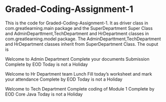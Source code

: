 # Graded-Coding-Assignment-1
This is the code for Graded-Coding-Assignment-1. 
It as driver class in com.greatlearning.main package and the SuperDepartment Super Class and AdminDeparttment,TechDepartment and HrDepartment classes in com.greatlearning.model package.
The AdminDeparttment,TechDepartment and HrDepartment classes inherit from SuperDepartment Class.
The ouput is 

 Welcome to  Admin Department 
 Complete your documents Submission
 Complete by EOD 
 Today is not a Holiday

 Welcome to  Hr Department 
 team Lunch 
 Fill today’s worksheet and mark your attendance
 Complete by EOD 
 Today is not a Holiday

 Welcome to  Tech Department 
 Complete coding of Module 1
 Complete by EOD 
 Core Java 
 Today is not a Holiday
